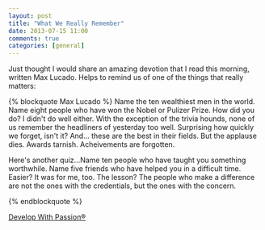 ```yaml
---
layout: post
title: "What We Really Remember"
date: 2013-07-15 11:00
comments: true
categories: [general]
---
```

Just thought I would share an amazing devotion that I read this morning, written Max Lucado. Helps to remind us of one of the things that really matters:

{% blockquote Max Lucado %}
Name the ten wealthiest men in the world. Name eight people who have won the Nobel or Pulizer Prize. How did you do? I didn't do well either. With the exception of the trivia hounds, none of us remember the headliners of yesterday too well. Surprising how quickly we forget, isn't it? And... these are the best in their fields. But the applause dies. Awards tarnish. Acheivements are forgotten.

Here's another quiz...Name ten people who have taught you something worthwhile. Name five friends who have helped you in a difficult time. Easier? It was for me, too. The lesson? The people who make a difference are not the ones with the credentials, but the ones with the concern.

{% endblockquote %}

[Develop With Passion®](http://www.developwithpassion.com)
